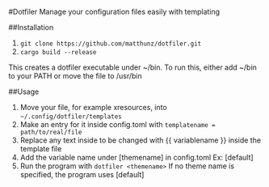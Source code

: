 #Dotfiler
Manage your configuration files easily with templating

##Installation
  1. ```git clone https://github.com/matthunz/dotfiler.git```
  2. ```cargo build --release```

  This creates a dotfiler executable under ~/bin. To run this, either add ~/bin to your PATH or move the file to /usr/bin

##Usage
  1. Move your file, for example xresources, into ```~/.config/dotfiler/templates```
  2. Make an entry for it inside config.toml with ```templatename = path/to/real/file```
  3. Replace any text inside to be changed with {{ variablename }} inside the template file
  4. Add the variable name under [themename] in config.toml
    Ex: [default]
  5. Run the program with ```dotfiler <themename>```
    If no theme name is specified, the program uses [default]
